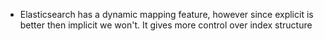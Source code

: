 - Elasticsearch has a dynamic mapping feature, however since explicit is
  better then implicit we won't. It gives more control over index structure



